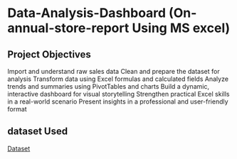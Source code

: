 # Data-Analysis-Dashboard (On-annual-store-report Using MS excel)
## Project Objectives
Import and understand raw sales data
Clean and prepare the dataset for analysis
Transform data using Excel formulas and calculated fields
Analyze trends and summaries using PivotTables and charts
Build a dynamic, interactive dashboard for visual storytelling
Strengthen practical Excel skills in a real-world scenario
Present insights in a professional and user-friendly format
## dataset Used 
 <a href="https://github.com/darshant15/Data-Analysis-Dashboard-On-annual-store-report-/blob/main/Store%20Data%20Analysis%20(1).xlsx">Dataset</a>

